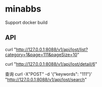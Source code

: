 # minabbs

Support docker build


## API
curl "http://127.0.0.1:8088/v1/api/lost/list?category=1&page=111&pageSize=10"


 curl "http://127.0.0.1:8088/v1/api/lost/detail/6"
 
 查询
 curl -X"POST" -d '{"keywords": "111"}' "http://127.0.0.1:8088/v1/api/lost/search"
 